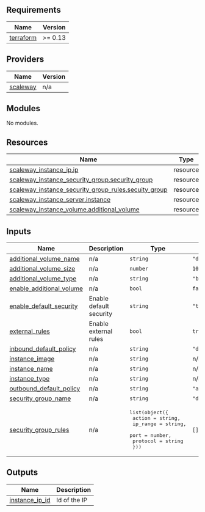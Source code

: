 ## Requirements

| Name | Version |
|------|---------|
| <a name="requirement_terraform"></a> [terraform](#requirement\_terraform) | >= 0.13 |

## Providers

| Name | Version |
|------|---------|
| <a name="provider_scaleway"></a> [scaleway](#provider\_scaleway) | n/a |

## Modules

No modules.

## Resources

| Name | Type |
|------|------|
| [scaleway_instance_ip.ip](https://registry.terraform.io/providers/scaleway/scaleway/latest/docs/resources/instance_ip) | resource |
| [scaleway_instance_security_group.security_group](https://registry.terraform.io/providers/scaleway/scaleway/latest/docs/resources/instance_security_group) | resource |
| [scaleway_instance_security_group_rules.secuity_group](https://registry.terraform.io/providers/scaleway/scaleway/latest/docs/resources/instance_security_group_rules) | resource |
| [scaleway_instance_server.instance](https://registry.terraform.io/providers/scaleway/scaleway/latest/docs/resources/instance_server) | resource |
| [scaleway_instance_volume.additional_volume](https://registry.terraform.io/providers/scaleway/scaleway/latest/docs/resources/instance_volume) | resource |

## Inputs

| Name | Description | Type | Default | Required |
|------|-------------|------|---------|:--------:|
| <a name="input_additional_volume_name"></a> [additional\_volume\_name](#input\_additional\_volume\_name) | n/a | `string` | `"default"` | no |
| <a name="input_additional_volume_size"></a> [additional\_volume\_size](#input\_additional\_volume\_size) | n/a | `number` | `10` | no |
| <a name="input_additional_volume_type"></a> [additional\_volume\_type](#input\_additional\_volume\_type) | n/a | `string` | `"b_ssd"` | no |
| <a name="input_enable_additional_volume"></a> [enable\_additional\_volume](#input\_enable\_additional\_volume) | n/a | `bool` | `false` | no |
| <a name="input_enable_default_security"></a> [enable\_default\_security](#input\_enable\_default\_security) | Enable default security | `string` | `"true"` | no |
| <a name="input_external_rules"></a> [external\_rules](#input\_external\_rules) | Enable external rules | `bool` | `true` | no |
| <a name="input_inbound_default_policy"></a> [inbound\_default\_policy](#input\_inbound\_default\_policy) | n/a | `string` | `"drop"` | no |
| <a name="input_instance_image"></a> [instance\_image](#input\_instance\_image) | n/a | `string` | n/a | yes |
| <a name="input_instance_name"></a> [instance\_name](#input\_instance\_name) | n/a | `string` | n/a | yes |
| <a name="input_instance_type"></a> [instance\_type](#input\_instance\_type) | n/a | `string` | n/a | yes |
| <a name="input_outbound_default_policy"></a> [outbound\_default\_policy](#input\_outbound\_default\_policy) | n/a | `string` | `"accept"` | no |
| <a name="input_security_group_name"></a> [security\_group\_name](#input\_security\_group\_name) | n/a | `string` | `"default_security_group"` | no |
| <a name="input_security_group_rules"></a> [security\_group\_rules](#input\_security\_group\_rules) | n/a | <pre>list(object({<br>    action   = string,<br>    ip_range = string,<br>    port     = number,<br>    protocol = string<br>  }))</pre> | `[]` | no |

## Outputs

| Name | Description |
|------|-------------|
| <a name="output_instance_ip_id"></a> [instance\_ip\_id](#output\_instance\_ip\_id) | Id of the IP |
